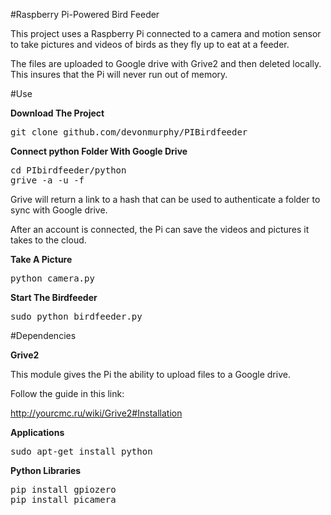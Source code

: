 #Raspberry Pi-Powered Bird Feeder

This project uses a Raspberry Pi connected to a camera and motion sensor to take pictures and videos of birds as they fly up to eat at a feeder.

The files are uploaded to Google drive with Grive2 and then deleted locally. This insures that the Pi will never run out of memory.

#Use

**Download The Project**
<pre>
git clone github.com/devonmurphy/PIBirdfeeder
</pre>
**Connect python Folder With Google Drive**
<pre>
cd PIbirdfeeder/python
grive -a -u -f
</pre>
Grive will return a link to a hash that can be used to authenticate a folder to sync with Google drive.

After an account is connected, the Pi can save the videos and pictures it takes to the cloud.

**Take A Picture**
<pre>
python camera.py
</pre>
**Start The Birdfeeder**
<pre>
sudo python birdfeeder.py
</pre>

#Dependencies

**Grive2**

This module gives the Pi the ability to upload files to a Google drive.

Follow the guide in this link:

http://yourcmc.ru/wiki/Grive2#Installation

**Applications**
<pre>
sudo apt-get install python
</pre>

**Python Libraries**
<pre>
pip install gpiozero
pip install picamera
</pre>

